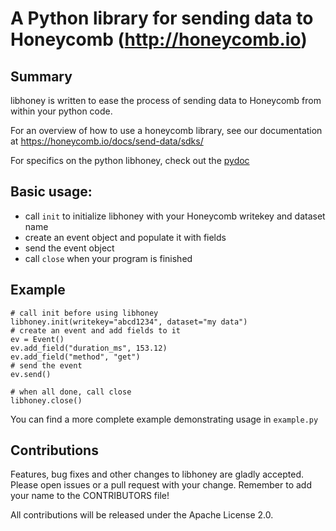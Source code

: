 A Python library for sending data to Honeycomb (http://honeycomb.io)
========================================================

## Summary

libhoney is written to ease the process of sending data to Honeycomb from within
your python code.

For an overview of how to use a honeycomb library, see our documentation at
https://honeycomb.io/docs/send-data/sdks/

For specifics on the python libhoney, check out the
[pydoc](https://honeycomb.io/docs/send-data/sdks/python/)

## Basic usage:

* call `init` to initialize libhoney with your Honeycomb writekey and dataset
  name
* create an event object and populate it with fields
* send the event object
* call `close` when your program is finished

## Example

```
# call init before using libhoney
libhoney.init(writekey="abcd1234", dataset="my data")
# create an event and add fields to it
ev = Event()
ev.add_field("duration_ms", 153.12)
ev.add_field("method", "get")
# send the event
ev.send()

# when all done, call close
libhoney.close()
```

You can find a more complete example demonstrating usage in `example.py`

## Contributions

Features, bug fixes and other changes to libhoney are gladly accepted. Please
open issues or a pull request with your change. Remember to add your name to the
CONTRIBUTORS file!

All contributions will be released under the Apache License 2.0.
